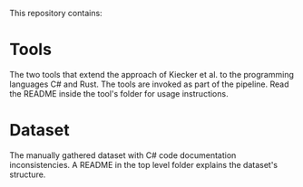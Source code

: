 This repository contains:

# Tools
The two tools that extend the approach of Kiecker et al. to the programming languages C# and Rust. The tools are invoked as part of the pipeline. Read the README inside the tool's folder for usage instructions.

# Dataset
The manually gathered dataset with C# code documentation inconsistencies. A README in the top level folder explains the dataset's structure.
